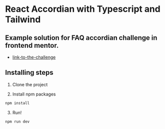# React Accordian with Typescript and Tailwind

## Example solution for FAQ accordian challenge in frontend mentor.

- [link-to-the-challenge](https://www.frontendmentor.io/challenges/faq-accordion-wyfFdeBwBz)

## Installing steps

1. Clone the project

2. Install npm packages

```js
npm install
```

3. Run!

```js
npm run dev
```
